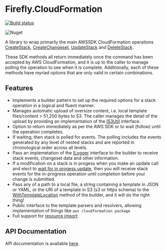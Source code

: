 # Firefly.CloudFormation

[![Build status](https://ci.appveyor.com/api/projects/status/qlsak3rsjx8vypha/branch/master?svg=true)](https://ci.appveyor.com/project/fireflycons/Firefly.CloudFormation/branch/master)

![Nuget](https://img.shields.io/nuget/v/Firefly.CloudFormation)

A library to wrap primarily the main AWSSDK CloudFormation operations [CreateStack](https://docs.aws.amazon.com/sdkfornet/v3/apidocs/items/CloudFormation/MCloudFormationCreateStackCreateStackRequest.html), [CreateChangeset](https://docs.aws.amazon.com/sdkfornet/v3/apidocs/items/CloudFormation/MCloudFormationCreateChangeSetCreateChangeSetRequest.html), [UpdateStack](https://docs.aws.amazon.com/sdkfornet/v3/apidocs/items/CloudFormation/MCloudFormationUpdateStackUpdateStackRequest.html) and [DeleteStack](https://docs.aws.amazon.com/sdkfornet/v3/apidocs/items/CloudFormation/MCloudFormationDeleteStackDeleteStackRequest.html).


These SDK methods all return immediately once the command has been accepted by AWS CloudFormation, and it is up to the caller to manage polling the operation to see when it is complete. Additionally, each of these methods have myriad options that are only valid in certain combinations.

## Features

* Implements a builder pattern to set up the required options for a stack operation in a logical and fluent manner.
* Manages automatic upload of oversize content, i.e. local template files/content > 51,200 bytes to S3. The caller manages the detail of the upload by providing an implementation of the [IS3Util](https://fireflycons.github.io/Firefly.CloudFormation/api/Firefly.CloudFormation.IS3Util.html) interface.
* Option to return immediately as per the AWS SDK or to wait (follow) until the operation completes.
* If waiting, then stack is polled for events. The polling includes the events generated by any level of nested stacks and are reported in chronological order across all levels.
* Pass an implemetation of the [ILogger](https://fireflycons.github.io/Firefly.CloudFormation/api/Firefly.CloudFormation.ILogger.html) interface to the builder to receive stack events, changeset data and other information.
* If a modification on a stack is in progess when you make an update call and elect to [wait for in progess update](https://fireflycons.github.io/Firefly.CloudFormation/api/Firefly.CloudFormation.Model.CloudFormationBuilder.html#Firefly_CloudFormation_Model_CloudFormationBuilder_WithWaitForInProgressUpdate_System_Boolean_), then you will receive stack events for the in-progress operation until completion before your change is submitted.
* Pass any of a path to a local file, a string containing a template in JSON or YAML, or the URI of a template in S3 (s3 or https schema) to the [WithTemplateLocation](https://fireflycons.github.io/Firefly.CloudFormation/api/Firefly.CloudFormation.Model.CloudFormationBuilder.html#Firefly_CloudFormation_Model_CloudFormationBuilder_WithTemplateLocation_System_String_) method of the builder, and it will do the right thing!
* Public interface to the template parsers and resolvers, allowing implementation of things like `aws cloudformation package`
* Full support for [resource import](https://docs.aws.amazon.com/AWSCloudFormation/latest/UserGuide/resource-import.html).


## API Documentation

API documentation is available [here](https://fireflycons.github.io/Firefly.CloudFormation/api/index.html).
